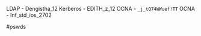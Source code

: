 
LDAP - Dengistha_12
Kerberos - EDITH_z_12
OCNA -  `_j_tQ74WWuef!TT`
OCNA - Inf_std_ios_2702





#pswds 